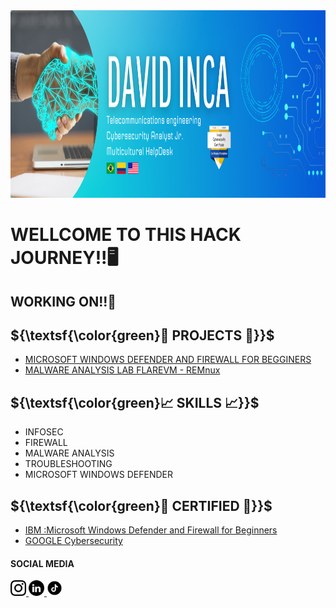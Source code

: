  <img src="BannerHeader.png" alt="Header" title="Header" width="1300" height="300" /> 

# WELLCOME TO THIS HACK JOURNEY!!🖥️
<h2>WORKING ON!!👷</h2>

<h2>${\textsf{\color{green}🦾 PROJECTS 🦾}}$</h2>
<body>
  <ul>
 <li><a href="http://www.github.com/FelipeINCA/MICROSOFTWINDOWSDEFENDER">MICROSOFT WINDOWS DEFENDER AND FIREWALL FOR BEGGINERS</a></li>
 <li><a href="http://www.github.com/FelipeINCA/MALWAREANALYSISLAB">MALWARE ANALYSIS LAB FLAREVM - REMnux</a></li>
  
  </ul>
</body>

<h2>${\textsf{\color{green}📈 SKILLS 📈}}$</h2>
<body>
  <ul>
    <li>INFOSEC</li>
    <li>FIREWALL</li>
    <li>MALWARE ANALYSIS</li>
    <li>TROUBLESHOOTING</li>
    <li>MICROSOFT WINDOWS DEFENDER</li>
  </ul>
</body>

<h2>${\textsf{\color{green}📖 CERTIFIED 📖}}$</h2>
<body>
  <ul>
    <li><a href="https://coursera.org/share/b17c6819fd2c6379902c1433ad34fab4"> IBM :Microsoft Windows Defender and Firewall for Beginners</a></li>
    <li><a href="https://coursera.org/share/19a3caff90c0c6742020f407a38ac6be"> GOOGLE Cybersecurity</a></li>
   
  </ul>
</body>


<h4>SOCIAL MEDIA</h4>
<a href=https://www.instagram.com/felipe_tant>
  <img src="main 1.png" alt="Instagram" title="Instagram" width="25" height="25" /> </a>

<a href=https://www.linkedin.com/in/felipe-quinteroinca>
  <img src="main 2.png" alt="Linkedin" title="Linkedin" width="25" height="25" /> </a>

<a href=https://www.tiktok.com/@felipequinteroinc>
  <img src="main 3.png" alt="TikTok" title="TikTok" width="25" height="25" /> </a>
